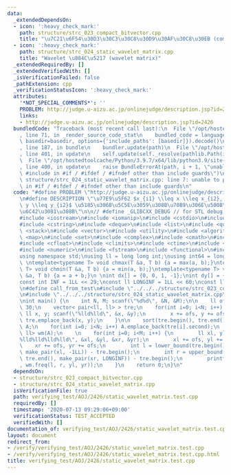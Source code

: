 ```yaml
---
data:
  _extendedDependsOn:
  - icon: ':heavy_check_mark:'
    path: structure/strc_023_compact_bitvector.cpp
    title: "\u7C21\u6F54\u30D3\u30C3\u30C8\u30D9\u30AF\u30C8\u30EB (compact bit vector)"
  - icon: ':heavy_check_mark:'
    path: structure/strc_024_static_wavelet_matrix.cpp
    title: "Wavelet \u884C\u5217 (wavelet matrix)"
  _extendedRequiredBy: []
  _extendedVerifiedWith: []
  _isVerificationFailed: false
  _pathExtension: cpp
  _verificationStatusIcon: ':heavy_check_mark:'
  attributes:
    '*NOT_SPECIAL_COMMENTS*': ''
    PROBLEM: http://judge.u-aizu.ac.jp/onlinejudge/description.jsp?id=2426
    links:
    - http://judge.u-aizu.ac.jp/onlinejudge/description.jsp?id=2426
  bundledCode: "Traceback (most recent call last):\n  File \"/opt/hostedtoolcache/Python/3.9.7/x64/lib/python3.9/site-packages/onlinejudge_verify/documentation/build.py\"\
    , line 71, in _render_source_code_stat\n    bundled_code = language.bundle(stat.path,\
    \ basedir=basedir, options={'include_paths': [basedir]}).decode()\n  File \"/opt/hostedtoolcache/Python/3.9.7/x64/lib/python3.9/site-packages/onlinejudge_verify/languages/cplusplus.py\"\
    , line 187, in bundle\n    bundler.update(path)\n  File \"/opt/hostedtoolcache/Python/3.9.7/x64/lib/python3.9/site-packages/onlinejudge_verify/languages/cplusplus_bundle.py\"\
    , line 401, in update\n    self.update(self._resolve(pathlib.Path(included), included_from=path))\n\
    \  File \"/opt/hostedtoolcache/Python/3.9.7/x64/lib/python3.9/site-packages/onlinejudge_verify/languages/cplusplus_bundle.py\"\
    , line 400, in update\n    raise BundleErrorAt(path, i + 1, \"unable to process\
    \ #include in #if / #ifdef / #ifndef other than include guards\")\nonlinejudge_verify.languages.cplusplus_bundle.BundleErrorAt:\
    \ structure/strc_024_static_wavelet_matrix.cpp: line 7: unable to process #include\
    \ in #if / #ifdef / #ifndef other than include guards\n"
  code: "#define PROBLEM \"http://judge.u-aizu.ac.jp/onlinejudge/description.jsp?id=2426\"\
    \n#define DESCRIPTION \"\u77E9\u5F62 $x_{i1} \\leq x \\leq x_{i2}, y_{i1} \\leq\
    \ y \\leq y_{i2}$ \u5185\u306B\u5C5E\u3059\u308B\u70B9\u306E\u500B\u6570\u3092\
    \u6C42\u3081\u308B\"\n\n// #define _GLIBCXX_DEBUG // for STL debug (optional)\n\
    #include <iostream>\n#include <iomanip>\n#include <cstdio>\n#include <string>\n\
    #include <cstring>\n#include <deque>\n#include <list>\n#include <queue>\n#include\
    \ <stack>\n#include <vector>\n#include <utility>\n#include <algorithm>\n#include\
    \ <map>\n#include <set>\n#include <complex>\n#include <cmath>\n#include <limits>\n\
    #include <cfloat>\n#include <climits>\n#include <ctime>\n#include <cassert>\n\
    #include <numeric>\n#include <fstream>\n#include <functional>\n#include <bitset>\n\
    using namespace std;\nusing ll = long long int;\nusing int64 = long long int;\n\
    \ \ntemplate<typename T> void chmax(T &a, T b) {a = max(a, b);}\ntemplate<typename\
    \ T> void chmin(T &a, T b) {a = min(a, b);}\ntemplate<typename T> void chadd(T\
    \ &a, T b) {a = a + b;}\n \nint dx[] = {0, 0, 1, -1};\nint dy[] = {1, -1, 0, 0};\n\
    const int INF = 1LL << 29;\nconst ll LONGINF = 1LL << 60;\nconst ll MOD = 1000000007LL;\n\
    \n#define call_from_test\n#include \"../../../structure/strc_023_compact_bitvector.cpp\"\
    \n#include \"../../../structure/strc_024_static_wavelet_matrix.cpp\"\n#undef call_from_test\n\
    \nint main() {\n    int N, M; scanf(\"%d%d\", &N, &M);\n\n    ll ofs = 1LL <<\
    \ 30;\n    vector< pair<ll, ll> > tre;\n    for(int i=0; i<N; i++) {\n       \
    \ ll x, y; scanf(\"%lld%lld\", &x, &y);\n        x += ofs, y += ofs;\n       \
    \ tre.emplace_back(x, y);\n    }\n\n    sort(tre.begin(), tre.end());\n    vector<ll>\
    \ A;\n    for(int i=0; i<N; i++) A.emplace_back(tre[i].second);\n    WaveletMatrix<35,\
    \ ll> wm(A);\n    \n    for(int i=0; i<M; i++) {\n        ll xl, yl, xr, yr; scanf(\"\
    %lld%lld%lld%lld\", &xl, &yl, &xr, &yr);\n        xl += ofs, yl += ofs;\n    \
    \    xr += ofs, yr += ofs;\n        int l = lower_bound(tre.begin(), tre.end(),\
    \ make_pair(xl, -1LL)) - tre.begin();\n        int r = upper_bound(tre.begin(),\
    \ tre.end(), make_pair(xr, LONGINF)) - tre.begin();\n        printf(\"%d\\n\"\
    , wm.freq(l, r, yl, yr));\n    }\n    return 0;\n}\n"
  dependsOn:
  - structure/strc_023_compact_bitvector.cpp
  - structure/strc_024_static_wavelet_matrix.cpp
  isVerificationFile: true
  path: verifying_test/AOJ/2426/static_wavelet_matrix.test.cpp
  requiredBy: []
  timestamp: '2020-07-13 09:29:06+09:00'
  verificationStatus: TEST_ACCEPTED
  verifiedWith: []
documentation_of: verifying_test/AOJ/2426/static_wavelet_matrix.test.cpp
layout: document
redirect_from:
- /verify/verifying_test/AOJ/2426/static_wavelet_matrix.test.cpp
- /verify/verifying_test/AOJ/2426/static_wavelet_matrix.test.cpp.html
title: verifying_test/AOJ/2426/static_wavelet_matrix.test.cpp
---
```

